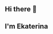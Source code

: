 ## Hi there 👋
## I'm Ekaterina

<!--
**EkaterinaDyuke/EkaterinaDyuke** is a ✨ _special_ ✨ repository because its `README.md` (this file) appears on your GitHub profile.

Here are some ideas to get you started:

- 🤝 Open to new projects, collaboration and career opportunities!
- 👩‍🎓 Always learning: I enjoy exploring different courses, reading analytics blogs, and connecting with the data science community
- 🛠️ Tech stack: 
  - Skilled with SQL and Python libraries (pandas, numpy, matplotlib, seaborn, SciPy, PySpark) for data analysis and visualization
  - Experienced in cohort analysis, A/B testing, unit economics, segmentation, and optimizing business performance through data
  - Really like calculating metrics and creating reports or dashboards to help businesses make informed decisions
- 📈 Basic experience working with big data tools, and eager to grow my skills in statistics and mathematical methods for A/B testing and predictive analytics
- 🤝💻📱 TG: https://t.me/dyukekat
-->
